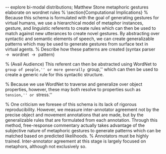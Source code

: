 -- explore bi-modal distributions; Matthew Stone metaphoric gestures
elaborate on wordnet rules
% \section{Computational Implications}
% Because this schema is formulated with the goal of generating gestures for virtual humans, we use a hierarchical model of metaphor instances, gesture, and linguistic referents to create rules which can then be used to match against new utterances to create novel gestures. By abstracting over syntactic and semantic elements of speech, we can create generalizable patterns which may be used to generate gestures from surface text in virtual agents. 
% Describe how these patterns are created (syntax parser $\rightarrow{}$ wordnet $\rightarrow{}$ pattern) 

% (Avail Audience) This referent can then be abstracted using WordNet to ``group of people,'' or more generally ``group,'' which can then be used to create a generic rule for this syntactic structure. 

% Because we use WordNet to traverse and generalize over object properties, however, these may both resolve to properties such as ``tension,'' or ``stress.'' 

% One criticism we foresee of this schema is its lack of rigorous reproducibility. However, we measure inter-annotator agreement not by the precise object and movement annotations that are made, but by the generalizable rules that are formulated from each annotation. Through this method, free-response commentary actually takes advantage of the subjective nature of metaphoric gestures to generate patterns which can be matched based on predicted likelihoods. 
% Annotators must be highly trained. Inter-annotator agreement at this stage is largely focused on metaphors, although not exclusively so. 
